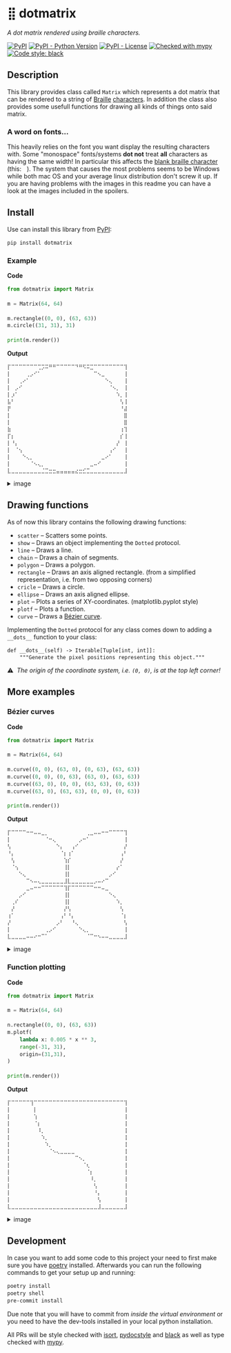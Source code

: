 # ⣿ dotmatrix
_A dot matrix rendered using braille characters._

[![PyPI](https://img.shields.io/pypi/v/dotmatrix)](https://pypi.org/project/dotmatrix/)
[![PyPI - Python Version](https://img.shields.io/pypi/pyversions/dotmatrix)](https://pypi.org/project/dotmatrix/)
[![PyPI - License](https://img.shields.io/pypi/l/dotmatrix)](https://pypi.org/project/dotmatrix/)
[![Checked with mypy](http://www.mypy-lang.org/static/mypy_badge.svg)](http://mypy-lang.org/)
[![Code style: black](https://img.shields.io/badge/code%20style-black-000000.svg)](https://github.com/psf/black)

## Description

This library provides class called `Matrix` which represents a dot matrix that can be rendered to a string of [Braille](https://en.wikipedia.org/wiki/Braille) [characters](https://en.wikipedia.org/wiki/Braille_Patterns). In addition the class also provides some usefull functions for drawing all kinds of things onto said matrix.

### A word on fonts...

This heavily relies on the font you want display the resulting characters with. Some "monospace" fonts/systems **dot not** treat **all** characters as having the same width! In particular this affects the [blank braille character](https://en.wikipedia.org/wiki/Braille_pattern_dots-0) (this: `⠀`). The system that causes the most problems seems to be Windows while both mac OS and your average linux distribution don't screw it up. If you are having problems with the images in this readme you can have a look at the images included in the spoilers.

## Install

Use can install this library from [PyPI](https://pypi.org/project/dotmatrix/):

```sh
pip install dotmatrix
```

### Example

**Code**

```python
from dotmatrix import Matrix

m = Matrix(64, 64)

m.rectangle((0, 0), (63, 63))
m.circle((31, 31), 31)

print(m.render())
```

**Output**

```
⡏⠉⠉⠉⠉⠉⠉⠉⢉⡩⠭⠛⠛⠉⠉⠉⠉⠉⠙⠛⠫⠭⣉⠉⠉⠉⠉⠉⠉⠉⠉⢹
⡇⠀⠀⠀⠀⢀⡠⠊⠁⠀⠀⠀⠀⠀⠀⠀⠀⠀⠀⠀⠀⠀⠀⠉⠢⣀⠀⠀⠀⠀⠀⢸
⡇⠀⠀⢀⠔⠁⠀⠀⠀⠀⠀⠀⠀⠀⠀⠀⠀⠀⠀⠀⠀⠀⠀⠀⠀⠀⠑⢄⠀⠀⠀⢸
⡇⠀⡠⠊⠀⠀⠀⠀⠀⠀⠀⠀⠀⠀⠀⠀⠀⠀⠀⠀⠀⠀⠀⠀⠀⠀⠀⠈⠢⡀⠀⢸
⡇⡰⠁⠀⠀⠀⠀⠀⠀⠀⠀⠀⠀⠀⠀⠀⠀⠀⠀⠀⠀⠀⠀⠀⠀⠀⠀⠀⠀⠱⡀⢸
⣧⠃⠀⠀⠀⠀⠀⠀⠀⠀⠀⠀⠀⠀⠀⠀⠀⠀⠀⠀⠀⠀⠀⠀⠀⠀⠀⠀⠀⠀⢣⢸
⡟⠀⠀⠀⠀⠀⠀⠀⠀⠀⠀⠀⠀⠀⠀⠀⠀⠀⠀⠀⠀⠀⠀⠀⠀⠀⠀⠀⠀⠀⠘⣼
⡇⠀⠀⠀⠀⠀⠀⠀⠀⠀⠀⠀⠀⠀⠀⠀⠀⠀⠀⠀⠀⠀⠀⠀⠀⠀⠀⠀⠀⠀⠀⣿
⡇⠀⠀⠀⠀⠀⠀⠀⠀⠀⠀⠀⠀⠀⠀⠀⠀⠀⠀⠀⠀⠀⠀⠀⠀⠀⠀⠀⠀⠀⠀⣿
⣷⠀⠀⠀⠀⠀⠀⠀⠀⠀⠀⠀⠀⠀⠀⠀⠀⠀⠀⠀⠀⠀⠀⠀⠀⠀⠀⠀⠀⠀⢰⢹
⡏⡆⠀⠀⠀⠀⠀⠀⠀⠀⠀⠀⠀⠀⠀⠀⠀⠀⠀⠀⠀⠀⠀⠀⠀⠀⠀⠀⠀⠀⡎⢸
⡇⠘⡄⠀⠀⠀⠀⠀⠀⠀⠀⠀⠀⠀⠀⠀⠀⠀⠀⠀⠀⠀⠀⠀⠀⠀⠀⠀⠀⡜⠀⢸
⡇⠀⠈⢢⠀⠀⠀⠀⠀⠀⠀⠀⠀⠀⠀⠀⠀⠀⠀⠀⠀⠀⠀⠀⠀⠀⠀⢠⠊⠀⠀⢸
⡇⠀⠀⠀⠑⢄⡀⠀⠀⠀⠀⠀⠀⠀⠀⠀⠀⠀⠀⠀⠀⠀⠀⠀⠀⣀⠔⠁⠀⠀⠀⢸
⡇⠀⠀⠀⠀⠀⠈⠢⢄⡀⠀⠀⠀⠀⠀⠀⠀⠀⠀⠀⠀⠀⣀⠤⠊⠀⠀⠀⠀⠀⠀⢸
⣇⣀⣀⣀⣀⣀⣀⣀⣀⣈⣉⣒⣒⣤⣤⣤⣤⣤⣔⣒⣊⣉⣀⣀⣀⣀⣀⣀⣀⣀⣀⣸
```

<details><summary>image</summary>

This is what it should look like:

![](.resources/img/basic_example.png)
</details>

## Drawing functions

As of now this library contains the following drawing functions:
- `scatter` – Scatters some points.
- `show` – Draws an object implementing the `Dotted` protocol.
- `line` – Draws a line.
- `chain` – Draws a chain of segments.
- `polygon` – Draws a polygon.
- `rectangle` – Draws an axis aligned rectangle. (from a simplified representation, i.e. from two opposing corners)
- `cricle` – Draws a circle.
- `ellipse` – Draws an axis aligned ellipse.
- `plot` – Plots a series of XY-coordinates. (matplotlib.pyplot style)
- `plotf` – Plots a function.
- `curve` – Draws a [Bézier curve](https://en.wikipedia.org/wiki/B%C3%A9zier_curve).

Implementing the `Dotted` protocol for any class comes down to adding a `__dots__` function to your class:

```
def __dots__(self) -> Iterable[Tuple[int, int]]:
    """Generate the pixel positions representing this object."""
```

⚠️  _The origin of the coordinate system, i.e. `(0, 0)`, is at the top left corner!_


## More examples

### Bézier curves

**Code**

```python
from dotmatrix import Matrix

m = Matrix(64, 64)

m.curve((0, 0), (63, 0), (0, 63), (63, 63))
m.curve((0, 0), (0, 63), (63, 0), (63, 63))
m.curve((63, 0), (0, 0), (63, 63), (0, 63))
m.curve((63, 0), (63, 63), (0, 0), (0, 63))

print(m.render())
```

**Output**

```
⡏⠉⠉⠉⠉⠒⠒⠤⠤⣀⡀⠀⠀⠀⠀⠀⠀⠀⠀⠀⠀⢀⣀⠤⠤⠒⠒⠉⠉⠉⠉⢹
⡇⠀⠀⠀⠀⠀⠀⠀⠀⠀⠈⠒⢄⠀⠀⠀⠀⠀⠀⡠⠒⠁⠀⠀⠀⠀⠀⠀⠀⠀⠀⢸
⢣⠀⠀⠀⠀⠀⠀⠀⠀⠀⠀⠀⠀⠑⡄⠀⠀⢠⠊⠀⠀⠀⠀⠀⠀⠀⠀⠀⠀⠀⠀⡜
⠘⡄⠀⠀⠀⠀⠀⠀⠀⠀⠀⠀⠀⠀⠈⡆⢰⠁⠀⠀⠀⠀⠀⠀⠀⠀⠀⠀⠀⠀⢠⠃
⠀⢣⠀⠀⠀⠀⠀⠀⠀⠀⠀⠀⠀⠀⠀⢱⡎⠀⠀⠀⠀⠀⠀⠀⠀⠀⠀⠀⠀⠀⡜⠀
⠀⠈⢢⠀⠀⠀⠀⠀⠀⠀⠀⠀⠀⠀⠀⢸⡇⠀⠀⠀⠀⠀⠀⠀⠀⠀⠀⠀⠀⡔⠁⠀
⠀⠀⠀⠑⢄⠀⠀⠀⠀⠀⠀⠀⠀⠀⠀⢸⡇⠀⠀⠀⠀⠀⠀⠀⠀⠀⠀⡠⠊⠀⠀⠀
⠀⠀⠀⠀⠀⠉⠢⠤⢄⣀⣀⣀⣀⣀⣀⣸⣇⣀⣀⣀⣀⣀⣀⡠⠤⠔⠉⠀⠀⠀⠀⠀
⠀⠀⠀⠀⠀⣀⠤⠒⠒⠉⠉⠉⠉⠉⠉⢹⡏⠉⠉⠉⠉⠉⠉⠒⠒⠤⣀⠀⠀⠀⠀⠀
⠀⠀⠀⡠⠊⠀⠀⠀⠀⠀⠀⠀⠀⠀⠀⢸⡇⠀⠀⠀⠀⠀⠀⠀⠀⠀⠀⠑⢄⠀⠀⠀
⠀⢀⠎⠀⠀⠀⠀⠀⠀⠀⠀⠀⠀⠀⠀⢸⡇⠀⠀⠀⠀⠀⠀⠀⠀⠀⠀⠀⠀⠱⡀⠀
⠀⡜⠀⠀⠀⠀⠀⠀⠀⠀⠀⠀⠀⠀⠀⡜⢣⠀⠀⠀⠀⠀⠀⠀⠀⠀⠀⠀⠀⠀⢣⠀
⢰⠁⠀⠀⠀⠀⠀⠀⠀⠀⠀⠀⠀⠀⢠⠃⠘⡄⠀⠀⠀⠀⠀⠀⠀⠀⠀⠀⠀⠀⠈⡆
⡜⠀⠀⠀⠀⠀⠀⠀⠀⠀⠀⠀⠀⡠⠃⠀⠀⠘⢄⠀⠀⠀⠀⠀⠀⠀⠀⠀⠀⠀⠀⢣
⡇⠀⠀⠀⠀⠀⠀⠀⠀⠀⢀⡠⠊⠀⠀⠀⠀⠀⠀⠑⢄⡀⠀⠀⠀⠀⠀⠀⠀⠀⠀⢸
⣇⣀⣀⣀⣀⠤⠤⠔⠒⠉⠁⠀⠀⠀⠀⠀⠀⠀⠀⠀⠀⠈⠉⠒⠢⠤⠤⣀⣀⣀⣀⣸
```

<details><summary>image</summary>

This is what it should look like:

![](.resources/img/bezier_flower.png)
</details>

### Function plotting

**Code**

```python
from dotmatrix import Matrix

m = Matrix(64, 64)

n.rectangle((0, 0), (63, 63))
m.plotf(
    lambda x: 0.005 * x ** 3,
    range(-31, 31),
    origin=(31,31),
)

print(m.render())
```

**Output**

```
⡏⠉⠉⠉⠉⠉⢹⠉⠉⠉⠉⠉⠉⠉⠉⠉⠉⠉⠉⠉⠉⠉⠉⠉⠉⠉⠉⠉⠉⠉⠉⢹
⡇⠀⠀⠀⠀⠀⠀⡇⠀⠀⠀⠀⠀⠀⠀⠀⠀⠀⠀⠀⠀⠀⠀⠀⠀⠀⠀⠀⠀⠀⠀⢸
⡇⠀⠀⠀⠀⠀⠀⢱⠀⠀⠀⠀⠀⠀⠀⠀⠀⠀⠀⠀⠀⠀⠀⠀⠀⠀⠀⠀⠀⠀⠀⢸
⡇⠀⠀⠀⠀⠀⠀⠈⡆⠀⠀⠀⠀⠀⠀⠀⠀⠀⠀⠀⠀⠀⠀⠀⠀⠀⠀⠀⠀⠀⠀⢸
⡇⠀⠀⠀⠀⠀⠀⠀⠸⡀⠀⠀⠀⠀⠀⠀⠀⠀⠀⠀⠀⠀⠀⠀⠀⠀⠀⠀⠀⠀⠀⢸
⡇⠀⠀⠀⠀⠀⠀⠀⠀⠱⡀⠀⠀⠀⠀⠀⠀⠀⠀⠀⠀⠀⠀⠀⠀⠀⠀⠀⠀⠀⠀⢸
⡇⠀⠀⠀⠀⠀⠀⠀⠀⠀⠱⡀⠀⠀⠀⠀⠀⠀⠀⠀⠀⠀⠀⠀⠀⠀⠀⠀⠀⠀⠀⢸
⡇⠀⠀⠀⠀⠀⠀⠀⠀⠀⠀⠈⠢⢄⣀⣀⣀⣀⠀⠀⠀⠀⠀⠀⠀⠀⠀⠀⠀⠀⠀⢸
⡇⠀⠀⠀⠀⠀⠀⠀⠀⠀⠀⠀⠀⠀⠀⠀⠀⠀⠉⠢⡀⠀⠀⠀⠀⠀⠀⠀⠀⠀⠀⢸
⡇⠀⠀⠀⠀⠀⠀⠀⠀⠀⠀⠀⠀⠀⠀⠀⠀⠀⠀⠀⠈⢆⠀⠀⠀⠀⠀⠀⠀⠀⠀⢸
⡇⠀⠀⠀⠀⠀⠀⠀⠀⠀⠀⠀⠀⠀⠀⠀⠀⠀⠀⠀⠀⠈⡆⠀⠀⠀⠀⠀⠀⠀⠀⢸
⡇⠀⠀⠀⠀⠀⠀⠀⠀⠀⠀⠀⠀⠀⠀⠀⠀⠀⠀⠀⠀⠀⠸⡀⠀⠀⠀⠀⠀⠀⠀⢸
⡇⠀⠀⠀⠀⠀⠀⠀⠀⠀⠀⠀⠀⠀⠀⠀⠀⠀⠀⠀⠀⠀⠀⢣⠀⠀⠀⠀⠀⠀⠀⢸
⡇⠀⠀⠀⠀⠀⠀⠀⠀⠀⠀⠀⠀⠀⠀⠀⠀⠀⠀⠀⠀⠀⠀⠘⡄⠀⠀⠀⠀⠀⠀⢸
⡇⠀⠀⠀⠀⠀⠀⠀⠀⠀⠀⠀⠀⠀⠀⠀⠀⠀⠀⠀⠀⠀⠀⠀⢣⠀⠀⠀⠀⠀⠀⢸
⣇⣀⣀⣀⣀⣀⣀⣀⣀⣀⣀⣀⣀⣀⣀⣀⣀⣀⣀⣀⣀⣀⣀⣀⣸⣀⣀⣀⣀⣀⣀⣸
```

<details><summary>image</summary>

This is what it should look like:

![](.resources/img/plotting.png)
</details>

## Development

In case you want to add some code to this project your need to first make sure you have [poetry](https://python-poetry.org/) installed. Afterwards you can run the following commands to get your setup up and running:

```sh
poetry install
poetry shell
pre-commit install
```

Due note that you will have to commit from _inside the virtual environment_ or you need to have the dev-tools installed in your local python installation.

All PRs will be style checked with [isort](https://github.com/PyCQA/isort/), [pydocstyle](https://github.com/PyCQA/pydocstyle/) and [black](https://github.com/psf/black) as well as type checked with [mypy](http://www.mypy-lang.org/).
